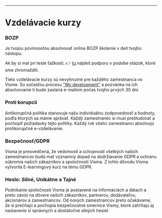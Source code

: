 

---

# Vzdelávacie kurzy
### BOZP

Je tvojou povinnosťou absolvovať online BOZP školenie v deň tvojho nástupu.

Ak by si mal pri teste ťažkosti, 👉 [tu](https://docs.google.com/document/d/1gNwt88bvvK0-n1fRGx36Iv5pNYxTUWgGAE98j1ZBSME/edit) nájdeš podporu v podobe otázok, ktoré sme zhromaždili.

Tieto vzdelávacie kurzy sú nevyhnutné pre každého zamestnanca vo Visme. Sú súčasťou procesu ["My development"](https://confluence.visma.com/display/HIEPDDS/My+development) a pozvánka na ich absolvovanie ti bude zaslaná e-mailom počas tvojho prvých 30 dní.



### Proti korupcii

Antikorupčná politika stanovuje našu individuálnu zodpovednosť a hodnoty, podľa ktorých sa máme správať. Každý zamestnanec si musí preštudovať a pochopiť požiadavky tejto politiky. Každý rok všetci zamestnanci absolvujú protikorupčné e-vzdelávanie.


### Bezpečnosť/GDPR

Visma je presvedčená, že vedomosti a schopnosti všetkých našich zamestnancov budú mať významný dopad na dodržiavanie GDPR a ochranu súkromia našich zákazníkov a spoločnosti Visma. Z tohto dôvodu Visma vytvorila E-learningový kurz na tému GDPR.



### Heslo: Silné, Unikátne a Tajné

Podnikanie spoločnosti Visma je postavené na informáciách a dátach a preto závisí na dôvere našich zákazníkov, partnerov, dodávateľov, akcionárov a zamestnancov. Od nových zamestnancov preto očakávame, že si prečítajú a pochopia bezpečnostné smernice Vismy, ktoré zahŕňajú aj nastavenie si správnych a dostatočne silných hesiel.